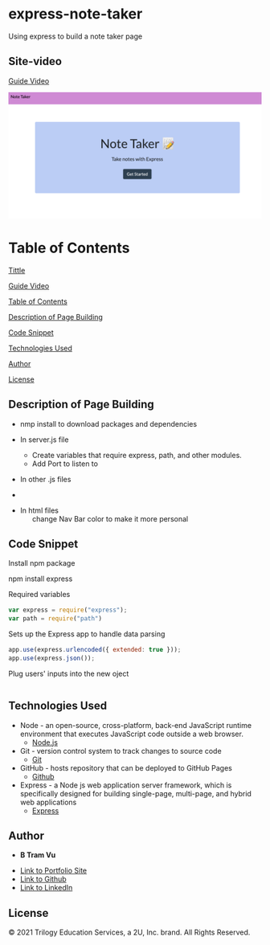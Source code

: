 # express-note-taker

Using express to build a note taker page 

## Site-video 
[Guide Video]()  

![Site](frontpage.png)

# Table of Contents 
[Tittle](#Engine-Employee-Summary)

[Guide Video](#Guide-Video)

[Table of Contents](#Table-of-Content)

[Description of Page Building](#Description-of-Page-Building)

[Code Snippet](#Code-Snippet)

[Technologies Used](#Technologies-Used)

[Author](#Author)

[License](#License)


## Description of Page Building 
* nmp install to download packages and dependencies 
  
* In server.js file  
  <ul> 
  <li> Create variables that require express, path, and other modules. 
  <li> Add Port to listen to
  
  </li>
  </ul>
    
* In other .js files
  <ul>
 <li>
  </li>
  </ul>

* In html files 
  <ul> change Nav Bar color to make it more personal </ul>



## Code Snippet
Install npm package 
 
npm install express

Required variables 
``` Javascript
var express = require("express");
var path = require("path")
```

Sets up the Express app to handle data parsing
``` Javascript
app.use(express.urlencoded({ extended: true }));
app.use(express.json());
```

Plug users' inputs into the new oject
``` Javascript

```

## Technologies Used
- Node - an open-source, cross-platform, back-end JavaScript runtime environment that executes JavaScript code outside a web browser.
  * [Node.js](https://nodejs.org/dist/latest-v14.x/docs/api/)
- Git - version control system to track changes to source code
  * [Git](https://git-scm.com/)
- GitHub - hosts repository that can be deployed to GitHub Pages
  * [Github](https://github.com/)
- Express - a Node js web application server framework, which is specifically designed for building single-page, multi-page, and hybrid web applications
  * [Express](http://expressjs.com/en/api.html#express)


## Author

* **B Tram Vu** 

- [Link to Portfolio Site](https://vubao2303.github.io/portfolio/)
- [Link to Github](https://github.com/vubao2303/Engine-Employee-Summary)
- [Link to LinkedIn](https://www.linkedin.com/in/tram-vu-866250121/)

## License

© 2021 Trilogy Education Services, a 2U, Inc. brand. All Rights Reserved.